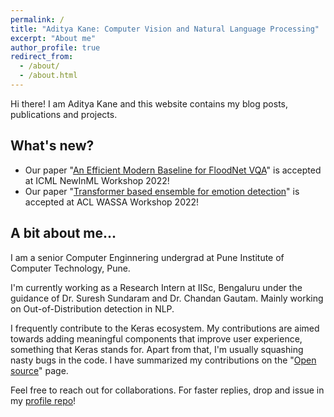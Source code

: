 ```yaml
---
permalink: /
title: "Aditya Kane: Computer Vision and Natural Language Processing"
excerpt: "About me"
author_profile: true
redirect_from: 
  - /about/
  - /about.html
---
```


Hi there! I am Aditya Kane and this website contains my blog posts, publications and projects.
<br>

## What's new?

- Our paper "[An Efficient Modern Baseline for FloodNet VQA](https://arxiv.org/abs/2205.15025)" is accepted at ICML NewInML Workshop 2022!
- Our paper "[Transformer based ensemble for emotion detection](https://aclanthology.org/2022.wassa-1.25/)" is accepted at ACL WASSA Workshop 2022!

## A bit about me...

I am a senior Computer Enginnering undergrad at Pune Institute of Computer Technology, Pune. 


I'm currently working as a Research Intern at IISc, Bengaluru under the guidance of Dr. Suresh Sundaram and Dr. Chandan Gautam. Mainly working on Out-of-Distribution detection in NLP. 


I frequently contribute to the Keras ecosystem. My contributions are aimed towards adding meaningful components that improve user experience, something that Keras stands for. Apart from that, I'm usually squashing nasty bugs in the code. I have summarized my contributions on the "[Open source](https://adityakane2001.github.io/opensource/)" page.


Feel free to reach out for collaborations. For faster replies, drop and issue in my [profile repo](https://github.com/AdityaKane2001)!